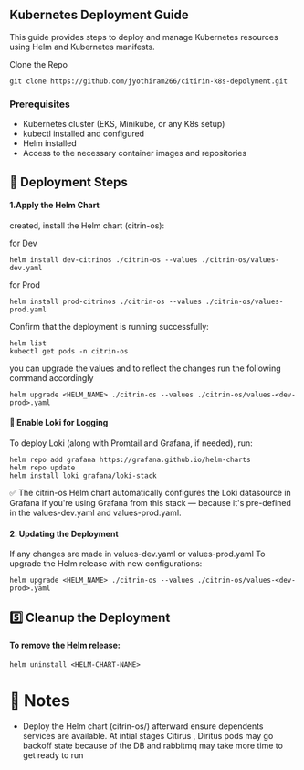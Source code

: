 ## Kubernetes Deployment Guide

This guide provides steps to deploy and manage Kubernetes resources using Helm and Kubernetes manifests.

Clone the Repo
```
git clone https://github.com/jyothiram266/citirin-k8s-depolyment.git
```

### Prerequisites

- Kubernetes cluster (EKS, Minikube, or any K8s setup)
- kubectl installed and configured
- Helm installed 
- Access to the necessary container images and repositories

## 🚀 Deployment Steps

#### 1.Apply the Helm Chart

created, install the Helm chart (citrin-os):

for Dev
```
helm install dev-citrinos ./citrin-os --values ./citrin-os/values-dev.yaml
```

for Prod

```
helm install prod-citrinos ./citrin-os --values ./citrin-os/values-prod.yaml
```
Confirm that the deployment is running successfully:

```
helm list
kubectl get pods -n citrin-os
```

you can upgrade the values and to reflect the changes run the following command accordingly

```
helm upgrade <HELM_NAME> ./citrin-os --values ./citrin-os/values-<dev-prod>.yaml 
```
#### 🔗 Enable Loki for Logging
To deploy Loki (along with Promtail and Grafana, if needed), run:

```
helm repo add grafana https://grafana.github.io/helm-charts
helm repo update
helm install loki grafana/loki-stack
```
✅ The citrin-os Helm chart automatically configures the Loki datasource in Grafana if you're using Grafana from this stack — because it's pre-defined in the values-dev.yaml and values-prod.yaml.

#### 2. Updating the Deployment

If any changes are made in values-dev.yaml or values-prod.yaml
To upgrade the Helm release with new configurations:

```
helm upgrade <HELM_NAME> ./citrin-os --values ./citrin-os/values-<dev-prod>.yaml 
```

## 5️⃣ Cleanup the Deployment
#### To remove the Helm release:

```
helm uninstall <HELM-CHART-NAME>
```

# 📌 Notes
- Deploy the Helm chart (citrin-os/) afterward ensure dependents services are available. At intial stages Citirus , Diritus pods may go backoff state because of the DB and rabbitmq may take more time to get ready to run